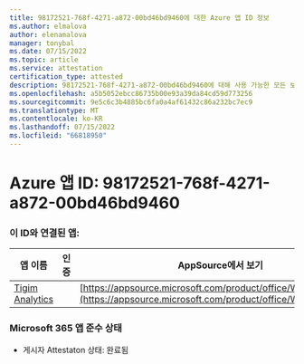 ```yaml
---
title: 98172521-768f-4271-a872-00bd46bd9460에 대한 Azure 앱 ID 정보
ms.author: elmalova
author: elenamalova
manager: tonybal
ms.date: 07/15/2022
ms.topic: article
ms.service: attestation
certification_type: attested
description: 98172521-768f-4271-a872-00bd46bd9460에 대해 사용 가능한 모든 보안 및 규정 준수 정보입니다.
ms.openlocfilehash: a5b5052ebcc86735b00e93a39da84cd59d773256
ms.sourcegitcommit: 9e5c6c3b4885bc6fa0a4af61432c86a232bc7ec9
ms.translationtype: MT
ms.contentlocale: ko-KR
ms.lasthandoff: 07/15/2022
ms.locfileid: "66818950"
---
```

# <a name="azure-app-id-98172521-768f-4271-a872-00bd46bd9460"></a>Azure 앱 ID: 98172521-768f-4271-a872-00bd46bd9460


### <a name="apps-associated-with-this-id"></a>이 ID와 연결된 앱:
| **앱 이름** | **인증** | **AppSource에서 보기** |
|--------------|---------------|-----------------------|
| [Tigim Analytics](../forward/WA200004242.md) |  | [https://appsource.microsoft.com/product/office/WA200004242](https://appsource.microsoft.com/product/office/WA200004242) |

### <a name="microsoft-365-app-compliance-status"></a>Microsoft 365 앱 준수 상태
- 게시자 Attestaton 상태: 완료됨
